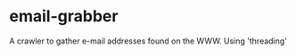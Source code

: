 email-grabber
=============

A crawler to gather e-mail addresses found on the WWW. Using 'threading'
